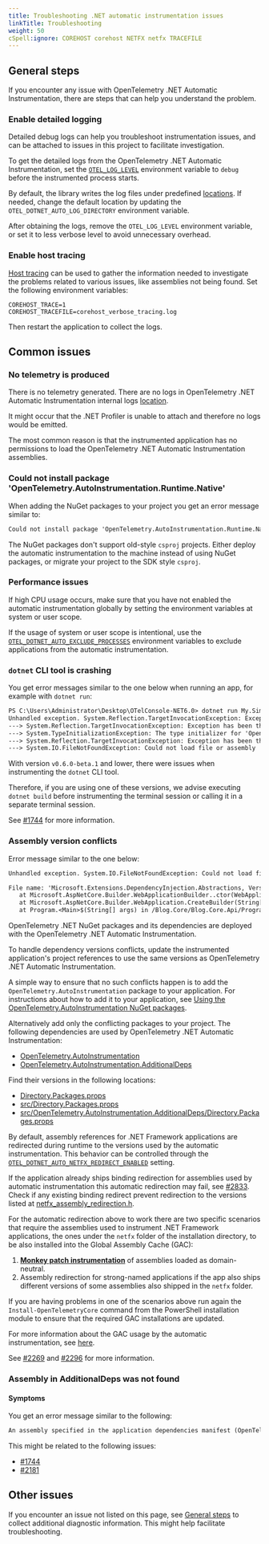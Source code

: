 ```yaml
---
title: Troubleshooting .NET automatic instrumentation issues
linkTitle: Troubleshooting
weight: 50
cSpell:ignore: COREHOST corehost NETFX netfx TRACEFILE
---
```


## General steps

If you encounter any issue with OpenTelemetry .NET Automatic Instrumentation,
there are steps that can help you understand the problem.

### Enable detailed logging

Detailed debug logs can help you troubleshoot instrumentation issues, and can be
attached to issues in this project to facilitate investigation.

To get the detailed logs from the OpenTelemetry .NET Automatic Instrumentation,
set the [`OTEL_LOG_LEVEL`](../config#internal-logs) environment variable to
`debug` before the instrumented process starts.

By default, the library writes the log files under predefined
[locations](../config#internal-logs). If needed, change the default location by
updating the `OTEL_DOTNET_AUTO_LOG_DIRECTORY` environment variable.

After obtaining the logs, remove the `OTEL_LOG_LEVEL` environment variable, or
set it to less verbose level to avoid unnecessary overhead.

### Enable host tracing

[Host tracing](https://github.com/dotnet/runtime/blob/edd23fcb1b350cb1a53fa409200da55e9c33e99e/docs/design/features/host-tracing.md#host-tracing)
can be used to gather the information needed to investigate the problems related
to various issues, like assemblies not being found. Set the following
environment variables:

```terminal
COREHOST_TRACE=1
COREHOST_TRACEFILE=corehost_verbose_tracing.log
```

Then restart the application to collect the logs.

## Common issues

### No telemetry is produced

There is no telemetry generated. There are no logs in OpenTelemetry .NET
Automatic Instrumentation internal logs [location](../config#internal-logs).

It might occur that the .NET Profiler is unable to attach and therefore no logs
would be emitted.

The most common reason is that the instrumented application has no permissions
to load the OpenTelemetry .NET Automatic Instrumentation assemblies.

### Could not install package 'OpenTelemetry.AutoInstrumentation.Runtime.Native'

When adding the NuGet packages to your project you get an error message similar
to:

```txt
Could not install package 'OpenTelemetry.AutoInstrumentation.Runtime.Native 1.0.0-rc.1'. You are trying to install this package into a project that targets '.NETFramework,Version=v4.7.2', but the package does not contain any assembly references or content files that are compatible with that framework. For more information, contact the package author.
```

The NuGet packages don't support old-style `csproj` projects. Either deploy the
automatic instrumentation to the machine instead of using NuGet packages, or
migrate your project to the SDK style `csproj`.

### Performance issues

If high CPU usage occurs, make sure that you have not enabled the automatic
instrumentation globally by setting the environment variables at system or user
scope.

If the usage of system or user scope is intentional, use the
[`OTEL_DOTNET_AUTO_EXCLUDE_PROCESSES`](../config#global-settings) environment
variables to exclude applications from the automatic instrumentation.

### `dotnet` CLI tool is crashing

You get error messages similar to the one below when running an app, for example
with `dotnet run`:

```txt
PS C:\Users\Administrator\Desktop\OTelConsole-NET6.0> dotnet run My.Simple.Console
Unhandled exception. System.Reflection.TargetInvocationException: Exception has been thrown by the target of an invocation.
---> System.Reflection.TargetInvocationException: Exception has been thrown by the target of an invocation.
---> System.TypeInitializationException: The type initializer for 'OpenTelemetry.AutoInstrumentation.Loader.Startup' threw an exception.
---> System.Reflection.TargetInvocationException: Exception has been thrown by the target of an invocation.
---> System.IO.FileNotFoundException: Could not load file or assembly 'Microsoft.Extensions.Configuration.Abstractions, Version=7.0.0.0, Culture=neutral, PublicKeyToken=adb9793829ddae60'. The system cannot find the file specified.
```

With version `v0.6.0-beta.1` and lower, there were issues when instrumenting the
`dotnet` CLI tool.

Therefore, if you are using one of these versions, we advise executing
`dotnet build` before instrumenting the terminal session or calling it in a
separate terminal session.

See
[#1744](https://github.com/open-telemetry/opentelemetry-dotnet-instrumentation/issues/1744)
for more information.

### Assembly version conflicts

Error message similar to the one below:

```txt
Unhandled exception. System.IO.FileNotFoundException: Could not load file or assembly 'Microsoft.Extensions.DependencyInjection.Abstractions, Version=7.0.0.0, Culture=neutral, PublicKeyToken=adb9793829ddae60'. The system cannot find the file specified.

File name: 'Microsoft.Extensions.DependencyInjection.Abstractions, Version=7.0.0.0, Culture=neutral, PublicKeyToken=adb9793829ddae60'
   at Microsoft.AspNetCore.Builder.WebApplicationBuilder..ctor(WebApplicationOptions options, Action`1 configureDefaults)
   at Microsoft.AspNetCore.Builder.WebApplication.CreateBuilder(String[] args)
   at Program.<Main>$(String[] args) in /Blog.Core/Blog.Core.Api/Program.cs:line 26
```

OpenTelemetry .NET NuGet packages and its dependencies are deployed with the
OpenTelemetry .NET Automatic Instrumentation.

To handle dependency versions conflicts, update the instrumented application's
project references to use the same versions as OpenTelemetry .NET Automatic
Instrumentation.

A simple way to ensure that no such conflicts happen is to add the
`OpenTelemetry.AutoInstrumentation` package to your application. For
instructions about how to add it to your application, see
[Using the OpenTelemetry.AutoInstrumentation NuGet packages](../nuget-packages).

Alternatively add only the conflicting packages to your project. The following
dependencies are used by OpenTelemetry .NET Automatic Instrumentation:

- [OpenTelemetry.AutoInstrumentation](https://github.com/open-telemetry/opentelemetry-dotnet-instrumentation/blob/main/src/OpenTelemetry.AutoInstrumentation/OpenTelemetry.AutoInstrumentation.csproj)
- [OpenTelemetry.AutoInstrumentation.AdditionalDeps](https://github.com/open-telemetry/opentelemetry-dotnet-instrumentation/blob/main/src/OpenTelemetry.AutoInstrumentation.AdditionalDeps/Directory.Build.props)

Find their versions in the following locations:

- [Directory.Packages.props](https://github.com/open-telemetry/opentelemetry-dotnet-instrumentation/blob/main/Directory.Packages.props)
- [src/Directory.Packages.props](https://github.com/open-telemetry/opentelemetry-dotnet-instrumentation/blob/main/src/Directory.Packages.props)
- [src/OpenTelemetry.AutoInstrumentation.AdditionalDeps/Directory.Packages.props](https://github.com/open-telemetry/opentelemetry-dotnet-instrumentation/blob/main/src/OpenTelemetry.AutoInstrumentation.AdditionalDeps/Directory.Packages.props)

By default, assembly references for .NET Framework applications are redirected
during runtime to the versions used by the automatic instrumentation. This
behavior can be controlled through the
[`OTEL_DOTNET_AUTO_NETFX_REDIRECT_ENABLED`](../config) setting.

If the application already ships binding redirection for assemblies used by
automatic instrumentation this automatic redirection may fail, see
[#2833](https://github.com/open-telemetry/opentelemetry-dotnet-instrumentation/issues/2833).
Check if any existing binding redirect prevent redirection to the versions
listed at
[netfx_assembly_redirection.h](https://github.com/open-telemetry/opentelemetry-dotnet-instrumentation/blob/main/src/OpenTelemetry.AutoInstrumentation.Native/netfx_assembly_redirection.h).

For the automatic redirection above to work there are two specific scenarios
that require the assemblies used to instrument .NET Framework applications, the
ones under the `netfx` folder of the installation directory, to be also
installed into the Global Assembly Cache (GAC):

1. [**Monkey patch instrumentation**](https://en.wikipedia.org/wiki/Monkey_patch#:~:text=Monkey%20patching%20is%20a%20technique,Python%2C%20Groovy%2C%20etc.)
   of assemblies loaded as domain-neutral.
2. Assembly redirection for strong-named applications if the app also ships
   different versions of some assemblies also shipped in the `netfx` folder.

If you are having problems in one of the scenarios above run again the
`Install-OpenTelemetryCore` command from the PowerShell installation module to
ensure that the required GAC installations are updated.

For more information about the GAC usage by the automatic instrumentation, see
[here](https://github.com/open-telemetry/opentelemetry-dotnet-instrumentation/issues/1906#issuecomment-1376292814).

See
[#2269](https://github.com/open-telemetry/opentelemetry-dotnet-instrumentation/issues/2269)
and
[#2296](https://github.com/open-telemetry/opentelemetry-dotnet-instrumentation/issues/2296)
for more information.

### Assembly in AdditionalDeps was not found

#### Symptoms

You get an error message similar to the following:

```txt
An assembly specified in the application dependencies manifest (OpenTelemetry.AutoInstrumentation.AdditionalDeps.deps.json) was not found
```

This might be related to the following issues:

- [#1744](https://github.com/open-telemetry/opentelemetry-dotnet-instrumentation/issues/1744)
- [#2181](https://github.com/open-telemetry/opentelemetry-dotnet-instrumentation/issues/2181)

## Other issues

If you encounter an issue not listed on this page, see
[General steps](#general-steps) to collect additional diagnostic information.
This might help facilitate troubleshooting.
